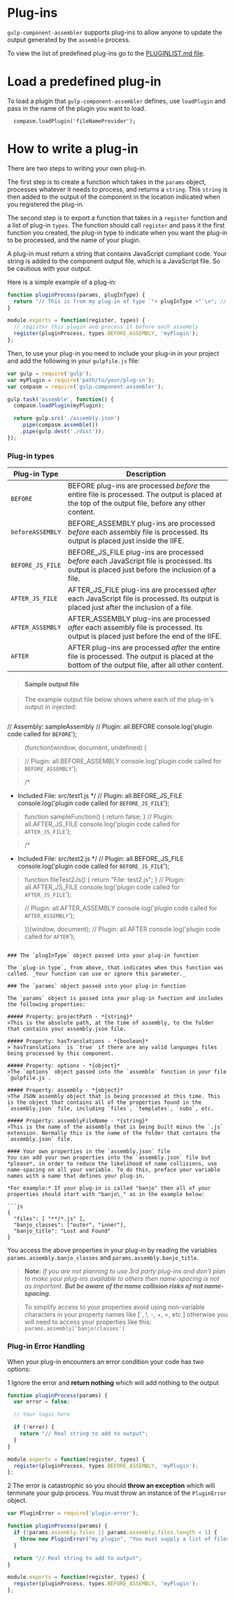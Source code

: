 Plug-ins
========

`gulp-component-assembler` supports plug-ins to allow anyone to update the output generated by the `assemble` process.

To view the list of predefined plug-ins go to the [PLUGINLIST.md file](PLUGINLIST.MD).

# Load a predefined plug-in

To load a plugin that `gulp-component-assembler` defines, use `loadPlugin` and pass in the name of the plugin you want to load.

```JS
  compasm.loadPlugin('fileNameProvider');
```

# How to write a plug-in

There are two steps to writing your own plug-in.

The first step is to create a function which takes in the `params` object, processes whatever it needs to process, and returns a `string`. This `string` is then added to the output of the component in the location indicated when you registered the plug-in.

The second step is to export a function that takes in a `register` function and a list of plug-in `types`. The function should call `register` and pass it the first function you created, the plug-in type to indicate when you want the plug-in to be processed, and the name of your plugin.

A plug-in must return a string that contains JavaScript compliant code. Your string is added to the component output file, which is a JavaScript file. So be cautious with your output.

Here is a simple example of a plug-in:

```js
function pluginProcess(params, plugInType) {
  return "// This is from my plug-in of type `"+ plugInType +"`\n"; // This will add the comment into the output file
}

module.exports = function(register, types) {
  // register this plugin and process it before each assembly
  register(pluginProcess, types.BEFORE_ASSEMBLY, 'myPlugin');
};
```

Then, to use your plug-in you need to include your plug-in in your project and add the following in your `gulpfile.js` file:

```js
var gulp = require('gulp');
var myPlugin = require('path/to/your/plug-in');
var compasm = require('gulp-component-assembler');

gulp.task('assemble', function() {
  compasm.loadPlugin(myPlugin);

  return gulp.src('./assembly.json')
    .pipe(compasm.assemble())
    .pipe(gulp.dest('./dist'));
});
```

### Plug-in types

| Plug-in Type | Description |
| ----------- | ----------- |
| `BEFORE` | BEFORE plug-ins are processed *before* the entire file is processed. The output is placed at the top of the output file, before any other content. |
| `beforeASSEMBLY` |  BEFORE\_ASSEMBLY plug-ins are processed *before* each assembly file is processed. Its output is placed just inside the IIFE. |
| `BEFORE_JS_FILE` | BEFORE\_JS\_FILE plug-ins are processed *before* each JavaScript file is processed. Its output is placed just before the inclusion of a file. |
| `AFTER_JS_FILE` | AFTER\_JS\_FILE plug-ins are processed *after* each JavaScript file is processed.  Its output is placed just after the inclusion of a file. |
| `AFTER_ASSEMBLY` | AFTER\_ASSEMBLY plug-ins are processed *after* each assembly file is processed. Its output is placed just before the end of the IIFE. |
| `AFTER` | AFTER plug-ins are processed *after* the entire file is processed. The output is placed at the bottom of the output file, after all other content. |

> #### Sample output file

> The example output file below shows where each of the plug-in's output in injected:

> ```js
// Assembly: sampleAssembly
// Plugin: all.BEFORE
console.log('plugin code called for `BEFORE`');

> (function(window, document, undefined) {

>   // Plugin: all.BEFORE_ASSEMBLY
  console.log('plugin code called for `BEFORE_ASSEMBLY`');

>   /*
   * Included File: src/test1.js
   */
  // Plugin: all.BEFORE_JS_FILE
  console.log('plugin code called for `BEFORE_JS_FILE`');

>  function sampleFunction() {
    return false;
  }
  // Plugin: all.AFTER_JS_FILE
  console.log('plugin code called for `AFTER_JS_FILE`');

>  /*
   * Included File: src/test2.js
   */
  // Plugin: all.BEFORE_JS_FILE
  console.log('plugin code called for `BEFORE_JS_FILE`');

>  function fileTest2Js() {
    return "File: test2.js";
  }
  // Plugin: all.AFTER_JS_FILE
  console.log('plugin code called for `AFTER_JS_FILE`');

>  // Plugin: all.AFTER_ASSEMBLY
  console.log('plugin code called for `AFTER_ASSEMBLY`');

>})(window, document);
// Plugin: all.AFTER
console.log('plugin code called for `AFTER`');
```

### The `plugInType` object passed into your plug-in function

The `plug-in type`, from above, that indicates when this function was called. _Your function can use or ignore this parameter._

### The `params` object passed into your plug-in function

The `params` object is passed into your plug-in function and includes the following properties:

##### Property: projectPath - *{string}*
>This is the absolute path, at the time of assembly, to the folder that contains your assembly.json file.

##### Property: hasTranslations - *{boolean}*
>`hasTranslations` is `true` if there are any valid languages files being processed by this component.

##### Property: options - *{object}*
>The `options` object passed into the `assemble` function in your file `gulpfile.js`.

##### Property: assembly - *{object}*
>The JSON assembly object that is being processed at this time. This is the object that contains all of the properties found in the `assembly.json` file, including `files`, `templates`, `subs`, etc. 

##### Property: assemblyFileName - *{string}*
>This is the name of the assembly that is being built minus the `.js` extension. Normally this is the name of the folder that contains the `assembly.json` file.

#### Your own properties in the `assembly.json` file
You can add your own properties into the `assembly.json` file but *please*, in order to reduce the likelihood of name collisions, use name-spacing on all your variable. To do this, preface your variable names with a name that defines your plug-in.

*For example:* If your plug-in is called "banjo" then all of your properties should start with "banjo\_" as in the example below:

```js
{
  "files": [ "**/*.js" ],
  "banjo_classes": ["outer", "inner"],
  "banjo_title": "Lost and Found"
}
```

You access the above properties in your plug-in by reading the variables `params.assembly.banjo_classes` and `params.assembly.banjo_title`.

> **Note:** _If you are not planning to use 3rd party plug-ins and don't plan to make your plug-ins available to others then name-spacing is not as important. **But be aware of the name collision risks of not name-spacing.**_

> To simplify access to your properties avoid using non-variable characters in your property names like [\`, !, -, +, =, etc.] otherwise you will need to access your properties like this: `params.assembly['banjo!classes']`
> 


### Plug-in Error Handling

When your plug-in encounters an error condition your code has two options:

1 Ignore the error and **return nothing** which will add nothing to the output

```js
function pluginProcess(params) {
  var error = false;

  // Your logic here

  if (!error) {
    return "// Real string to add to output";
  }
}

module.exports = function(register, types) {
  register(pluginProcess, types.BEFORE_ASSEMBLY, 'myPlugin');
};
```

2 The error is catastrophic so you should **throw an exception** which will terminate your gulp process. You must throw an instance of the `PluginError` object.

```js
var PluginError = require('plugin-error');

function pluginProcess(params) {
  if (!params.assembly.files || params.assembly.files.length < 1) {
    throw new PluginError("my plugin", "You must supply a list of files");
  }

  return "// Real string to add to output";
}

module.exports = function(register, types) {
  register(pluginProcess, types.BEFORE_ASSEMBLY, 'myPlugin');
};
```
